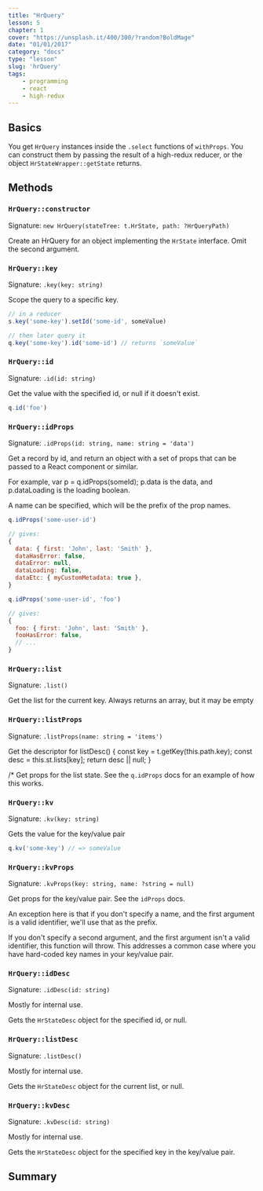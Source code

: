 ```yaml
---
title: "HrQuery"
lesson: 5
chapter: 1
cover: "https://unsplash.it/400/300/?random?BoldMage"
date: "01/01/2017"
category: "docs"
type: "lesson"
slug: 'hrQuery'
tags:
    - programming
    - react
    - high-redux
---
```


## Basics

You get `HrQuery` instances inside the `.select` functions of `withProps`. You
can construct them by passing the result of a high-redux reducer, or the object
`HrStateWrapper::getState` returns.

## Methods

<!-- BEGIN_GENERATED CLASS HrQuery -->

### `HrQuery::constructor`

Signature: `new HrQuery(stateTree: t.HrState, path: ?HrQueryPath)`

Create an HrQuery for an object implementing the `HrState` interface. Omit the second argument.



### `HrQuery::key`

Signature: `.key(key: string)`

Scope the query to a specific key.

```javascript
// in a reducer
s.key('some-key').setId('some-id', someValue)

// then later query it
q.key('some-key').id('some-id') // returns `someValue`
```



### `HrQuery::id`

Signature: `.id(id: string)`

Get the value with the specified id, or null if it doesn't exist.

```javascript
q.id('foo')
```



### `HrQuery::idProps`

Signature: `.idProps(id: string, name: string = 'data')`

Get a record by id, and return an object with a set of props that can be
passed to a React component or similar.

For example, var p = q.idProps(someId); p.data is the data, and p.dataLoading
is the loading boolean.

A name can be specified, which will be the prefix of the prop names.

```javascript
q.idProps('some-user-id')

// gives:
{
  data: { first: 'John', last: 'Smith' },
  dataHasError: false,
  dataError: null,
  dataLoading: false,
  dataEtc: { myCustomMetadata: true },
}

q.idProps('some-user-id', 'foo')

// gives:
{
  foo: { first: 'John', last: 'Smith' },
  fooHasError: false,
  // ...
}
```



### `HrQuery::list`

Signature: `.list()`

Get the list for the current key. Always returns an array, but it may be empty



### `HrQuery::listProps`

Signature: `.listProps(name: string = 'items')`

Get the descriptor for
listDesc() {
  const key = t.getKey(this.path.key);
  const desc = this.st.lists[key];
  return desc || null;
}

/*
  Get props for the list state. See the `q.idProps` docs for an example
  of how this works.



### `HrQuery::kv`

Signature: `.kv(key: string)`

Gets the value for the key/value pair

```javascript
q.kv('some-key') // => someValue
```



### `HrQuery::kvProps`

Signature: `.kvProps(key: string, name: ?string = null)`

Get props for the key/value pair. See the `idProps` docs.

An exception here is that if you don't specify a name, and the first argument
is a valid identifier, we'll use that as the prefix.

If you don't specify a second argument, and the first argument isn't a valid
identifier, this function will throw. This addresses a common case where
you have hard-coded key names in your key/value pair.



### `HrQuery::idDesc`

Signature: `.idDesc(id: string)`

Mostly for internal use.

Gets the `HrStateDesc` object for the specified id, or null.



### `HrQuery::listDesc`

Signature: `.listDesc()`

Mostly for internal use.

Gets the `HrStateDesc` object for the current list, or null.



### `HrQuery::kvDesc`

Signature: `.kvDesc(id: string)`

Mostly for internal use.

Gets the `HrStateDesc` object for the specified key in the key/value pair.

<!-- END_GENERATED -->

## Summary
